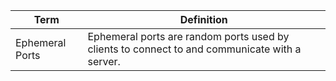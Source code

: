 | Term | Definition |
| ------------- | ------------- |
| Ephemeral Ports | Ephemeral ports are random ports used by clients to connect to and communicate with a server.   |
